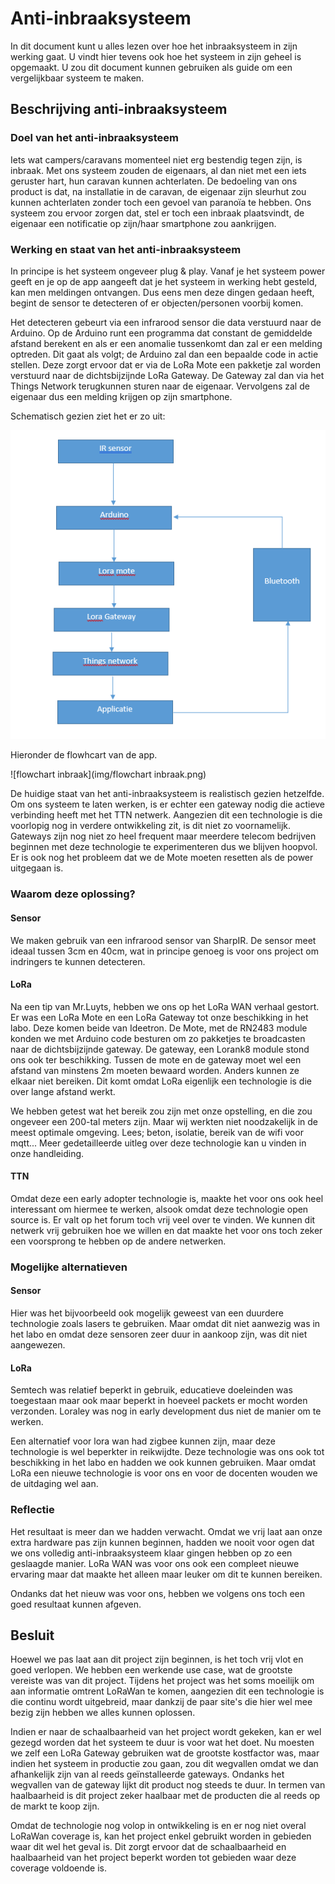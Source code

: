 # Anti-inbraaksysteem
In dit document kunt u alles lezen over hoe het inbraaksysteem in zijn werking gaat.
U vindt hier tevens ook hoe het systeem in zijn geheel is opgemaakt. U zou dit document kunnen gebruiken als guide om een vergelijkbaar systeem te maken.

## Beschrijving anti-inbraaksysteem

### Doel van het anti-inbraaksysteem
Iets wat campers/caravans momenteel niet erg bestendig tegen zijn, is inbraak. Met ons systeem zouden de eigenaars, al dan niet met een iets geruster hart, hun caravan kunnen achterlaten.
De bedoeling van ons product is dat, na installatie in de caravan, de eigenaar zijn sleurhut zou kunnen achterlaten zonder toch een gevoel van paranoïa te hebben. Ons systeem zou ervoor zorgen dat, stel er toch een inbraak plaatsvindt, de eigenaar een notificatie op zijn/haar smartphone zou aankrijgen.

### Werking en staat van het anti-inbraaksysteem

In principe is het systeem ongeveer plug & play. Vanaf je het systeem power geeft en je op de app aangeeft dat je het systeem in werking hebt gesteld, kan men meldingen ontvangen.
Dus eens men deze dingen gedaan heeft, begint de sensor te detecteren of er objecten/personen voorbij komen.

Het detecteren gebeurt via een infrarood sensor die data verstuurd naar de Arduino. Op de Arduino runt een programma dat constant de gemiddelde afstand berekent en als er een anomalie tussenkomt dan zal er een melding optreden.
Dit gaat als volgt; de Arduino zal dan een bepaalde code in actie stellen. Deze zorgt ervoor dat er via de LoRa Mote een pakketje zal worden verstuurd naar de dichtsbijzijnde LoRa Gateway. De Gateway zal dan via het Things Network terugkunnen sturen naar de eigenaar. Vervolgens zal de eigenaar dus een melding krijgen op zijn smartphone.

Schematisch gezien ziet het er zo uit:


![diagram-inbraak](img/diagram-inbraak.png)


Hieronder de flowhcart van de app.


![flowchart inbraak](img/flowchart inbraak.png)

De huidige staat van het anti-inbraaksysteem is realistisch gezien hetzelfde.
Om ons systeem te laten werken, is er echter een gateway nodig die actieve verbinding heeft met het TTN netwerk.
Aangezien dit een technologie is die voorlopig nog in verdere ontwikkeling zit, is dit niet zo voornamelijk. Gateways zijn nog niet zo heel frequent maar meerdere telecom bedrijven beginnen met deze technologie te experimenteren dus we blijven hoopvol.
Er is ook nog het probleem dat we de Mote moeten resetten als de power uitgegaan is.

### Waarom deze oplossing?
#### Sensor
We maken gebruik van een infrarood sensor van SharpIR.
De sensor meet ideaal tussen 3cm en 40cm, wat in principe genoeg is voor ons project om indringers te kunnen detecteren.

#### LoRa
Na een tip van Mr.Luyts, hebben we ons op het LoRa WAN verhaal gestort. Er was een LoRa Mote en een LoRa Gateway tot onze beschikking in het labo. Deze komen beide van Ideetron.
De Mote, met de RN2483 module konden we met Arduino code besturen om zo pakketjes te broadcasten naar de dichtsbijzijnde gateway.
De gateway, een Lorank8 module stond ons ook ter beschikking.
Tussen de mote en de gateway moet wel een afstand van minstens 2m moeten bewaard worden. Anders kunnen ze elkaar niet bereiken. Dit komt omdat LoRa eigenlijk een technologie is die over lange afstand werkt.

We hebben getest wat het bereik zou zijn met onze opstelling, en die zou ongeveer een 200-tal meters zijn. Maar wij werkten niet noodzakelijk in de meest optimale omgeving. Lees; beton, isolatie, bereik van de wifi voor mqtt...
Meer gedetailleerde uitleg over deze technologie kan u vinden in onze handleiding.

#### TTN
Omdat deze een early adopter technologie is, maakte het voor ons ook heel interessant om hiermee te werken, alsook omdat deze technologie open source is. Er valt op het forum toch vrij veel over te vinden. We kunnen dit netwerk vrij gebruiken hoe we willen en dat maakte het voor ons toch zeker een voorsprong te hebben op de andere netwerken.


### Mogelijke alternatieven
#### Sensor

Hier was het bijvoorbeeld ook mogelijk geweest van een duurdere technologie zoals lasers te gebruiken. Maar omdat dit niet aanwezig was in het labo en omdat deze sensoren zeer duur in aankoop zijn, was dit niet aangewezen.

#### LoRa
Semtech was relatief beperkt in gebruik, educatieve doeleinden was toegestaan maar ook maar beperkt in hoeveel packets er mocht worden verzonden.
Loraley was nog in early development dus niet de manier om te werken.

Een alternatief voor lora wan had zigbee kunnen zijn, maar deze technologie is wel beperkter in reikwijdte.
Deze technologie was ons ook tot beschikking in het labo en hadden we ook kunnen gebruiken.
Maar omdat LoRa een nieuwe technologie is voor ons en voor de docenten wouden we de uitdaging wel aan.

### Reflectie
Het resultaat is meer dan we hadden verwacht. Omdat we vrij laat aan onze extra hardware pas zijn kunnen beginnen, hadden we nooit voor ogen dat we ons volledig anti-inbraaksysteem klaar gingen hebben op zo een geslaagde manier.
LoRa WAN was voor ons ook een compleet nieuwe ervaring maar dat maakte het alleen maar leuker om dit te kunnen bereiken.

Ondanks dat het nieuw was voor ons, hebben we volgens ons toch een goed resultaat kunnen afgeven.



## Besluit

Hoewel we pas laat aan dit project zijn beginnen, is het toch vrij vlot en goed verlopen. We hebben een werkende use case, wat de grootste vereiste was van dit project. Tijdens het project was het soms moeilijk om aan informatie omtrent LoRaWan te komen, aangezien dit een technologie is die continu wordt uitgebreid, maar dankzij de paar site's die hier wel mee bezig zijn hebben we alles kunnen oplossen.

Indien er naar de schaalbaarheid van het project wordt gekeken, kan er wel gezegd worden dat het systeem te duur is voor wat het doet. Nu moesten we zelf een LoRa Gateway gebruiken wat de grootste kostfactor was, maar indien het systeem in productie zou gaan, zou dit wegvallen omdat we dan afhankelijk zijn van al reeds geïnstalleerde gateways. Ondanks het wegvallen van de gateway lijkt dit product nog steeds te duur. In termen van haalbaarheid is dit project zeker haalbaar met de producten die al reeds op de markt te koop zijn.

Omdat de technologie nog volop in ontwikkeling is en er nog niet overal LoRaWan coverage is, kan het project enkel gebruikt worden in gebieden waar dit wel het geval is. Dit zorgt ervoor dat de schaalbaarheid en haalbaarheid van het project beperkt worden tot gebieden waar deze coverage voldoende is. 
